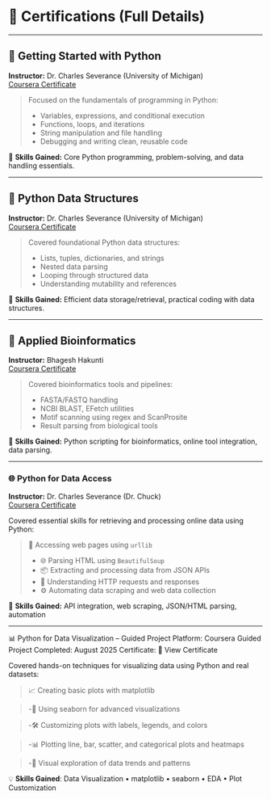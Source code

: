 # 📜 Certifications (Full Details)

---

## 🐍 Getting Started with Python  
**Instructor:** Dr. Charles Severance (University of Michigan)  
[Coursera Certificate](https://coursera.org/share/c4be46282b30914291ef866f9c0377e0)

> Focused on the fundamentals of programming in Python:
> - Variables, expressions, and conditional execution  
> - Functions, loops, and iterations  
> - String manipulation and file handling  
> - Debugging and writing clean, reusable code  

🧠 **Skills Gained:** Core Python programming, problem-solving, and data handling essentials.

---

## 🧩 Python Data Structures  
**Instructor:** Dr. Charles Severance (University of Michigan)  
[Coursera Certificate](https://coursera.org/share/a8a3de452460967880505647bf31c139)

> Covered foundational Python data structures:
> - Lists, tuples, dictionaries, and strings  
> - Nested data parsing  
> - Looping through structured data  
> - Understanding mutability and references  

🧠 **Skills Gained:** Efficient data storage/retrieval, practical coding with data structures.

---

## 🧬 Applied Bioinformatics  
**Instructor:** Bhagesh Hakunti  
[Coursera Certificate](https://coursera.org/share/9e0949b39df5b1268ec541e534e67565)

> Covered bioinformatics tools and pipelines:
> - FASTA/FASTQ handling  
> - NCBI BLAST, EFetch utilities  
> - Motif scanning using regex and ScanProsite  
> - Result parsing from biological tools  

🧠 **Skills Gained:** Python scripting for bioinformatics, online tool integration, data parsing.

---

### 🌐 Python for Data Access  
**Instructor:** Dr. Charles Severance (Dr. Chuck)  
[Coursera Certificate](https://coursera.org/share/4bf42aca2e62368983b956c0494987d7)

Covered essential skills for retrieving and processing online data using Python:

> 🔗 Accessing web pages using `urllib`
>- 🌐 Parsing HTML using `BeautifulSoup`
>- 📦 Extracting and processing data from JSON APIs
>- 📨 Understanding HTTP requests and responses
>- ⚙️ Automating data scraping and web data collection

🧠 **Skills Gained:** API integration, web scraping, JSON/HTML parsing, automation

---
📊 Python for Data Visualization – Guided Project
Platform: Coursera Guided Project
Completed: August 2025
Certificate: 📄 View Certificate

Covered hands-on techniques for visualizing data using Python and real datasets:

>📈 Creating basic plots  with matplotlib

>-🧠 Using seaborn for advanced visualizations 

>-🛠️ Customizing plots with labels, legends, and colors

>-📊 Plotting line, bar, scatter, and categorical plots and heatmaps

>-👀 Visual exploration of data trends and patterns

💡 **Skills Gained**: Data Visualization • matplotlib • seaborn • EDA • Plot Customization

